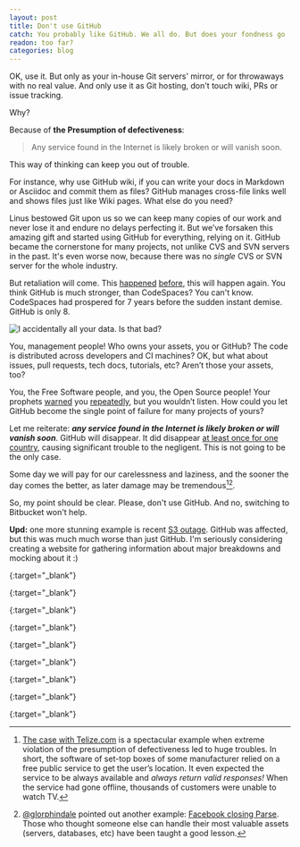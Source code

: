 ```yaml
---
layout: post
title: Don't use GitHub
catch: You probably like GitHub. We all do. But does your fondness go
readon: too far?
categories: blog
---
```


OK, use it. But only as your in-house Git servers' mirror, or for throwaways with no real value. And only use it as Git hosting, don't touch wiki, PRs or issue tracking. 

Why?

Because of **the Presumption of defectiveness**:

> Any service found in the Internet is likely broken or will vanish soon.

This way of thinking can keep you out of trouble.

For instance, why use GitHub wiki, if you can write your docs in Markdown or Asciidoc and commit them as files? GitHub manages cross-file links well and shows files just like Wiki pages. What else do you need? 

Linus bestowed Git upon us so we can keep many copies of our work and never lose it and endure no delays perfecting it. But we’ve forsaken this amazing gift and started using GitHub for everything, relying on it. GitHub became the cornerstone for many projects, not unlike CVS and SVN servers in the past. It's even worse now, because there was no _single_ CVS or SVN server for the whole industry.

But retaliation will come. This [happened][codespaces] [before][murder], this will happen again. You think GitHub is much stronger, than CodeSpaces? You can't know. CodeSpaces had prospered for 7 years before the sudden instant demise. GitHub is only 8.

![I accidentally all your data. Is that bad?](/assets/img/i-accidentally-all-your-data.png)

You, management people! Who owns your assets, you or GitHub? The code is distributed across developers and CI machines? OK, but what about issues, pull requests, tech docs, tutorials, etc? Aren’t those your assets, too?

You, the Free Software people, and you, the Open Source people! Your prophets [warned][stallman] you [repeatedly][linus], but you wouldn’t listen. How could you let GitHub become the single point of failure for many projects of yours?

Let me reiterate: **_any service found in the Internet is likely broken or will vanish soon_**. GitHub will disappear. It did disappear [at least once for one country][github], causing significant trouble to the negligent. This is not going to be the only case.

Some day we will pay for our carelessness and laziness, and the sooner the day comes the better, as later damage may be tremendous[^tv-example][^parse-example].

So, my point should be clear. Please, don't use GitHub. And no, switching to Bitbucket won't help.

**Upd:** one more stunning example is recent [S3 outage][s3-outage]. GitHub was affected, but this was much much worse than just GitHub. I'm seriously considering creating a website for gathering information about major breakdowns and mocking about it :)

[codespaces]: https://web.archive.org/web/20140618165208/http://www.codespaces.com/ "Code Spaces : Is Down!"
{:target="_blank"}

[murder]: http://www.infoworld.com/article/2608076/data-center/murder-in-the-amazon-cloud.html "Murder in the Amazon cloud"
{:target="_blank"}

[stallman]: https://lists.gnu.org/archive/html/discuss-gnustep/2015-12/msg00168.html "Please, no GitHub"
{:target="_blank"}

[linus]: https://www.wired.com/2012/05/torvalds_github/ "Linus Torvalds Invented Git, But He Pulls No Patches With GitHub"
{:target="_blank"}

[github]: https://techcrunch.com/2014/12/03/github-russia/ "Russia Blacklists, Blocks GitHub Over Pages That Refer To Suicide"
{:target="_blank"}

[s3-outage]: https://www.theregister.co.uk/2017/03/01/aws_s3_outage/ "AWS's S3 outage was so bad Amazon couldn't get into its own dashboard to warn the world"
{:target="_blank"}

[^tv-example]: [The case with Telize.com][telize] is a spectacular example when extreme violation of the presumption of defectiveness led to huge troubles. In short, the software of set-top boxes of some manufacturer relied on a free public service to get the user’s location. It even expected the service to be always available and _always return valid responses!_ When the service had gone offline, thousands of customers were unable to watch TV.

[telize]: http://www.cambus.net/decommissioning-a-free-public-api/ "Decommissioning a free public API"
{:target="_blank"}

[^parse-example]: [@glorphindale] pointed out another example: [Facebook closing Parse][parse]. Those who thought someone else can handle their most valuable assets (servers, databases, etc) have been taught a good lesson.

[@glorphindale]: https://mobile.twitter.com/glorphindale "Firelancer with social skills of a nervous badger."
{:target="_blank"}

[parse]: https://techcrunch.com/2016/01/28/facebook-shutters-its-parse-developer-platform/ "Facebook Shutters Its Parse Developer Platform"
{:target="_blank"}
